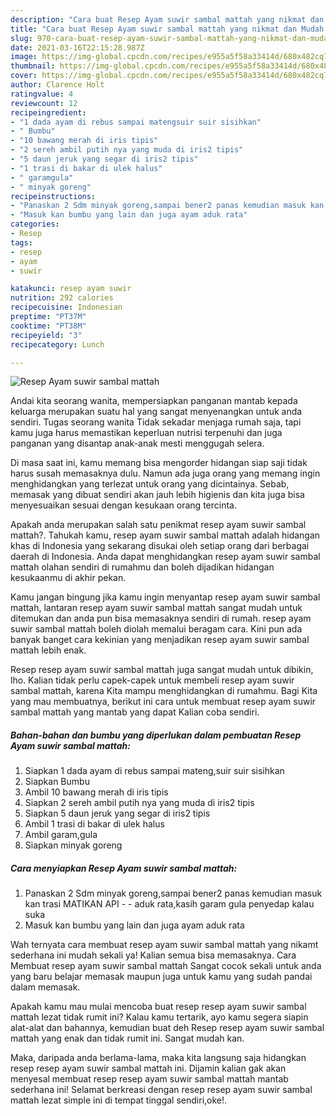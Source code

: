 ```yaml
---
description: "Cara buat Resep Ayam suwir sambal mattah yang nikmat dan Mudah Dibuat"
title: "Cara buat Resep Ayam suwir sambal mattah yang nikmat dan Mudah Dibuat"
slug: 970-cara-buat-resep-ayam-suwir-sambal-mattah-yang-nikmat-dan-mudah-dibuat
date: 2021-03-16T22:15:28.987Z
image: https://img-global.cpcdn.com/recipes/e955a5f58a33414d/680x482cq70/resep-ayam-suwir-sambal-mattah-foto-resep-utama.jpg
thumbnail: https://img-global.cpcdn.com/recipes/e955a5f58a33414d/680x482cq70/resep-ayam-suwir-sambal-mattah-foto-resep-utama.jpg
cover: https://img-global.cpcdn.com/recipes/e955a5f58a33414d/680x482cq70/resep-ayam-suwir-sambal-mattah-foto-resep-utama.jpg
author: Clarence Holt
ratingvalue: 4
reviewcount: 12
recipeingredient:
- "1 dada ayam di rebus sampai matengsuir suir sisihkan"
- " Bumbu"
- "10 bawang merah di iris tipis"
- "2 sereh ambil putih nya yang muda di iris2 tipis"
- "5 daun jeruk yang segar di iris2 tipis"
- "1 trasi di bakar di ulek halus"
- " garamgula"
- " minyak goreng"
recipeinstructions:
- "Panaskan 2 Sdm minyak goreng,sampai bener2 panas kemudian masuk kan trasi MATIKAN API   aduk rata,kasih garam gula penyedap kalau suka"
- "Masuk kan bumbu yang lain dan juga ayam aduk rata"
categories:
- Resep
tags:
- resep
- ayam
- suwir

katakunci: resep ayam suwir 
nutrition: 292 calories
recipecuisine: Indonesian
preptime: "PT37M"
cooktime: "PT38M"
recipeyield: "3"
recipecategory: Lunch

---
```



![Resep Ayam suwir sambal mattah](https://img-global.cpcdn.com/recipes/e955a5f58a33414d/680x482cq70/resep-ayam-suwir-sambal-mattah-foto-resep-utama.jpg)

Andai kita seorang wanita, mempersiapkan panganan mantab kepada keluarga merupakan suatu hal yang sangat menyenangkan untuk anda sendiri. Tugas seorang  wanita Tidak sekadar menjaga rumah saja, tapi kamu juga harus memastikan keperluan nutrisi terpenuhi dan juga panganan yang disantap anak-anak mesti menggugah selera.

Di masa  saat ini, kamu memang bisa mengorder hidangan siap saji tidak harus susah memasaknya dulu. Namun ada juga orang yang memang ingin menghidangkan yang terlezat untuk orang yang dicintainya. Sebab, memasak yang dibuat sendiri akan jauh lebih higienis dan kita juga bisa menyesuaikan sesuai dengan kesukaan orang tercinta. 



Apakah anda merupakan salah satu penikmat resep ayam suwir sambal mattah?. Tahukah kamu, resep ayam suwir sambal mattah adalah hidangan khas di Indonesia yang sekarang disukai oleh setiap orang dari berbagai daerah di Indonesia. Anda dapat menghidangkan resep ayam suwir sambal mattah olahan sendiri di rumahmu dan boleh dijadikan hidangan kesukaanmu di akhir pekan.

Kamu jangan bingung jika kamu ingin menyantap resep ayam suwir sambal mattah, lantaran resep ayam suwir sambal mattah sangat mudah untuk ditemukan dan anda pun bisa memasaknya sendiri di rumah. resep ayam suwir sambal mattah boleh diolah memalui beragam cara. Kini pun ada banyak banget cara kekinian yang menjadikan resep ayam suwir sambal mattah lebih enak.

Resep resep ayam suwir sambal mattah juga sangat mudah untuk dibikin, lho. Kalian tidak perlu capek-capek untuk membeli resep ayam suwir sambal mattah, karena Kita mampu menghidangkan di rumahmu. Bagi Kita yang mau membuatnya, berikut ini cara untuk membuat resep ayam suwir sambal mattah yang mantab yang dapat Kalian coba sendiri.

<!--inarticleads1-->

##### Bahan-bahan dan bumbu yang diperlukan dalam pembuatan Resep Ayam suwir sambal mattah:

1. Siapkan 1 dada ayam di rebus sampai mateng,suir suir sisihkan
1. Siapkan  Bumbu
1. Ambil 10 bawang merah di iris tipis
1. Siapkan 2 sereh ambil putih nya yang muda di iris2 tipis
1. Siapkan 5 daun jeruk yang segar di iris2 tipis
1. Ambil 1 trasi di bakar di ulek halus
1. Ambil  garam,gula
1. Siapkan  minyak goreng




<!--inarticleads2-->

##### Cara menyiapkan Resep Ayam suwir sambal mattah:

1. Panaskan 2 Sdm minyak goreng,sampai bener2 panas kemudian masuk kan trasi MATIKAN API  -  - aduk rata,kasih garam gula penyedap kalau suka
1. Masuk kan bumbu yang lain dan juga ayam aduk rata




Wah ternyata cara membuat resep ayam suwir sambal mattah yang nikamt sederhana ini mudah sekali ya! Kalian semua bisa memasaknya. Cara Membuat resep ayam suwir sambal mattah Sangat cocok sekali untuk anda yang baru belajar memasak maupun juga untuk kamu yang sudah pandai dalam memasak.

Apakah kamu mau mulai mencoba buat resep resep ayam suwir sambal mattah lezat tidak rumit ini? Kalau kamu tertarik, ayo kamu segera siapin alat-alat dan bahannya, kemudian buat deh Resep resep ayam suwir sambal mattah yang enak dan tidak rumit ini. Sangat mudah kan. 

Maka, daripada anda berlama-lama, maka kita langsung saja hidangkan resep resep ayam suwir sambal mattah ini. Dijamin kalian gak akan menyesal membuat resep resep ayam suwir sambal mattah mantab sederhana ini! Selamat berkreasi dengan resep resep ayam suwir sambal mattah lezat simple ini di tempat tinggal sendiri,oke!.

